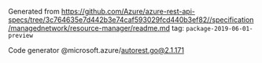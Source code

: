 Generated from https://github.com/Azure/azure-rest-api-specs/tree/3c764635e7d442b3e74caf593029fcd440b3ef82//specification/managednetwork/resource-manager/readme.md tag: `package-2019-06-01-preview`

Code generator @microsoft.azure/autorest.go@2.1.171


